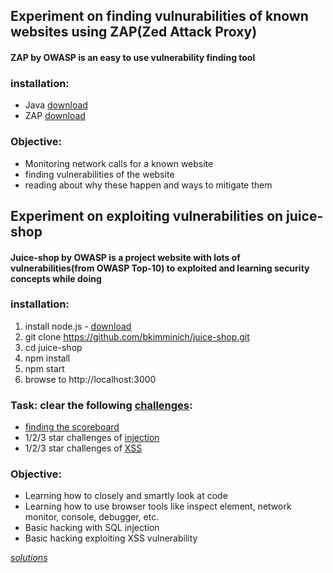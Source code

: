 ## Experiment on finding vulnurabilities of known websites using ZAP(Zed Attack Proxy)

  #### ZAP by OWASP is an easy to use vulnerability finding tool

  ### installation:

  - Java [download](https://javadl.oracle.com/webapps/download/AutoDL?BundleId=238729_478a62b7d4e34b78b671c754eaaf38ab)
  - ZAP [download](https://github.com/zaproxy/zaproxy/releases/download/v2.8.0/ZAP_2_8_0_windows.exe)

  ### Objective:

  - Monitoring network calls for a known website
  - finding vulnerabilities of the website
  - reading about why these happen and ways to mitigate them

## Experiment on exploiting vulnerabilities on juice-shop

  #### Juice-shop by OWASP is a project website with lots of vulnerabilities(from OWASP Top-10) to exploited and learning security concepts while doing

  ### installation:

  1) install node.js - [download](https://nodejs.org/dist/v10.16.0/node-v10.16.0-x64.msi)
  2) git clone https://github.com/bkimminich/juice-shop.git
  3) cd juice-shop
  4) npm install
  5) npm start
  6) browse to http://localhost:3000

  ### Task: clear the following [challenges](https://bkimminich.gitbooks.io/pwning-owasp-juice-shop/content/part2/):

  - [finding the scoreboard](https://bkimminich.gitbooks.io/pwning-owasp-juice-shop/content/part2/score-board.html)
  - 1/2/3 star challenges of [injection](https://bkimminich.gitbooks.io/pwning-owasp-juice-shop/content/part2/injection.html)
  - 1/2/3 star challenges of [XSS](https://bkimminich.gitbooks.io/pwning-owasp-juice-shop/content/part2/xss.html)

  ### Objective:

  - Learning how to closely and smartly look at code
  - Learning how to use browser tools like inspect element, network monitor, console, debugger, etc.
  - Basic hacking with SQL injection
  - Basic hacking exploiting XSS vulnerability

  *[solutions](https://bkimminich.gitbooks.io/pwning-owasp-juice-shop/content/appendix/solutions.html)*
